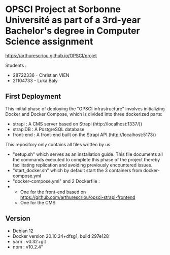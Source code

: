 # OPSCI Project at Sorbonne Université as part of a 3rd-year Bachelor's degree in Computer Science assignment
https://arthurescriou.github.io/OPSCI/projet

Students :
- 28722336 - Christian VIEN
- 21104733 - Luka Baly

## First Deployment

This initial phase of deploying the "OPSCI infrastructure" involves initializing Docker and Docker Compose, which is divided into three dockerized parts: 
-  strapi    : A CMS server based on Strapi (http://localhost:1337/))
-  strapiDB  : A PostgreSQL database 
-  front-end : A front-end built on the Strapi API.(http://localhost:5173/)

This repository only contains all files written by us:
-  "setup.sh" which serves as an installation guide. This file documents all the commands executed to complete this phase of the project thereby facilitating replication and avoiding previously encountered issues.
-  "start_docker.sh" which by default start the 3 containers from docker-compose.yml
-  "docker-compose.yml" and 2 Dockerfile :
-  -  One for the front-end based on https://github.com/arthurescriou/opsci-strapi-frontend
   -  One for the CMS


## Version 
- Debian 12
- Docker version 20.10.24+dfsg1, build 297e128
- yarn  : v0.32+git
- npm   : v10.2.4"
